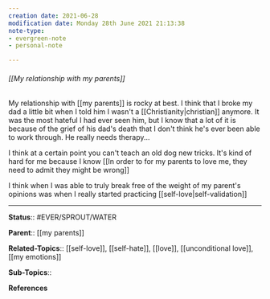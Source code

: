 ```yaml
---
creation date: 2021-06-28
modification date: Monday 28th June 2021 21:13:38
note-type: 
- evergreen-note
- personal-note

---
```


###### [[My relationship with my parents]]

My relationship with [[my parents]] is rocky at best. I think that I broke my dad a little bit when I told him I wasn't a [[Christianity|christian]] anymore. It was the most hateful I had ever seen him, but I know that a lot of it is because of the grief of his dad's death that I don't think he's ever been able to work through. He really needs therapy... 

I think at a certain point you can't teach an old dog new tricks. It's kind of hard for me because I know [[In order to for my parents to love me, they need to admit they might be wrong]]

I think when I was able to truly break free of the weight of my parent's opinions was when I really started practicing [[self-love|self-validation]]

---

**Status**:: #EVER/SPROUT/WATER 

**Parent**:: [[my parents]]

**Related-Topics**:: [[self-love]], [[self-hate]], [[love]], [[unconditional love]], [[my emotions]]
	
**Sub-Topics**::
	
**References**